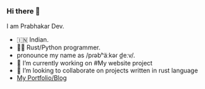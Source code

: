 ### Hi there 👋

<!--
**ayushashi11/ayushashi11** is a ✨ _special_ ✨ repository because its `README.md` (this file) appears on your GitHub profile.

Here are some ideas to get you started:


- 🌱 I’m currently learning ...

- 🤔 I’m looking for help with ...
- 💬 Ask me about ...
- 📫 How to reach me: ...
- 😄 Pronouns: ...
- ⚡ Fun fact: ...
-->
I am Prabhakar Dev.
- 🇮🇳 Indian.
- 🦀🐍 Rust/Python programmer.
- pronounce my name as /pɾəbʰäːkəɾ d̪eːv/.
- 🔭 I’m currently working on #My website project
- 👯 I’m looking to collaborate on projects written in rust language
- [My Portfolio/Blog](https://pbkdev.pythonanywhere.com)

